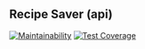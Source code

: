 ## Recipe Saver (api)

[![Maintainability](https://api.codeclimate.com/v1/badges/0c410e6ccc9255100826/maintainability)](https://codeclimate.com/github/elvitak/recipe_saver_api/maintainability)
[![Test Coverage](https://api.codeclimate.com/v1/badges/0c410e6ccc9255100826/test_coverage)](https://codeclimate.com/github/elvitak/recipe_saver_api/test_coverage)
